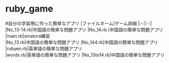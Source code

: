 # ruby_game
#自分の学習用に作った簡単なアプリ
|ファイルネーム|ゲーム詳細
|:-:|:-:|
|No_13-14.rb|中国語の簡単な問題アプリ
|No_14.rb |中国語の簡単な問題アプリ
|main.rb|sinatora練習       
|No_13.rb|中国語の簡単な問題アプリ
|No_144.rb|中国語の簡単な問題アプリ    
|rubyen.rb|英単語の簡単な問題アプリ        
|words.rb|英単語の簡単な問題アプリ
|No_13to14.rb|中国語の簡単な問題アプリ   
